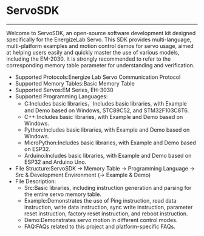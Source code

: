 # ServoSDK
---
Welcome to ServoSDK, an open-source software development kit designed specifically for the EnergizeLab Servo. This SDK provides multi-language, multi-platform examples and motion control demos for servo usage, aimed at helping users easily and quickly master the use of various models, including the EM-2030. It is strongly recommended to refer to the corresponding memory table parameter for understanding and verification.
- Supported Protocols:Energize Lab Servo Communication Protocol
- Supported Memory Tables:Basic Memory Table
- Supported Servos:EM Series, EH-3030
- Supported Programming Languages:
  - C:Includes basic libraries，Includes basic libraries, with Example and Demo based on Windows, STC89C52, and STM32F103C8T6.
  - C++:Includes basic libraries, with Example and Demo based on Windows.
  - Python:Includes basic libraries, with Example and Demo based on Windows.
  - MicroPython:Includes basic libraries, with Example and Demo based on ESP32.
  - Arduino:Includes basic libraries, with Example and Demo based on ESP32 and Arduino Uno.
- File Structure:ServoSDK -> Memory Table -> Programming Language -> Src & Development Environment (-> Example & Demo)
- File Description:
  - Src:Basic libraries, including instruction generation and parsing for the entire servo memory table.
  - Example:Demonstrates the use of Ping instruction, read data instruction, write data instruction, sync write instruction, parameter reset instruction, factory reset instruction, and reboot instruction.
  - Demo:Demonstrates servo motion in different control modes.
  - FAQ:FAQs related to this project and platform-specific FAQs.



